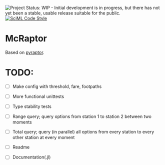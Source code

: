 ![Project Status: WIP - Initial development is in progress, but there has not yet been a stable, usable release suitable for the public.](https://www.repostatus.org/badges/latest/wip.svg)
[![SciML Code Style](https://img.shields.io/static/v1?label=code%20style&message=SciML&color=9558b2&labelColor=389826)](https://github.com/SciML/SciMLStyle)

# McRaptor
Based on [pyraptor](https://github.com/lmeulen/pyraptor).


# TODO:
- [ ] Make config with threshold, fare, footpaths
- [ ] More functional unittests
- [ ] Type stability tests
- [ ] Range query; query options from station 1 to station 2 between two moments
- [ ] Total query; query (in parallel) all options from every station to every other station at every moment
- [ ] Readme
- [ ] Documentation(.jl)

